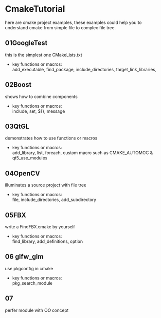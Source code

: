 # CmakeTutorial

here are cmake project examples, these examples could help you to understand cmake from simple file to complex file tree.

## 01GoogleTest  
this is the simplest one CMakeLists.txt  
  * key functions or macros:  
    add_executable, find_package, include_directories, target_link_libraries, 

## 02Boost  
shows how to combine components  
  * key functions or macros:  
    include, set, ${}, message  
    
## 03QtGL 
demonstrates how to use functions or macros  
  * key functions or macros:  
    add_library, list, foreach, custom macro such as CMAKE_AUTOMOC & qt5_use_modules
    
## 04OpenCV
illuminates a source project with file tree  
  * key functions or macros:  
    file, include_directories, add_subdirectory

## 05FBX
write a FindFBX.cmake by yourself 
  * key functions or macros:  
    find_library, add_definitions, option

## 06 glfw_glm
use pkgconfig in cmake
  * key functions or macros:  
    pkg_search_module

## 07 
perfer module with OO concept
